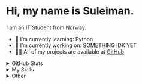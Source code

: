 # Hi, my name is Suleiman.
I am an IT Student from Norway.

- 🌱 I’m currently learning: Python
- 🔭 I’m currently working on: SOMETHING IDK YET
- 👨‍💻 All of my projects are available at [GitHub](https://github.com/Hiroshji)

<details>
  <summary>GitHub Stats</summary>

  <table>
    <tr>
      <td>
        <img align="left" src="https://github-readme-stats.vercel.app/api?username=hiroshji&show_icons=true&theme=dracula&locale=en" alt="hiroshji" />
      </td>
      <td>
        <img align="left" src="https://github-readme-stats.vercel.app/api/top-langs?username=hiroshji&show_icons=true&theme=dracula&locale=en&layout=compact" alt="hiroshji" />
      </td>
    </tr>
  </table>
  
</details>

<details>
  <summary>My Skills</summary>

  ### Languages
  ![Python](https://img.shields.io/badge/Python-3776AB?style=for-the-badge&logo=python&logoColor=white)
  ![HTML5](https://img.shields.io/badge/HTML5-E34F26?style=for-the-badge&logo=html5&logoColor=white)
  ![CSS3](https://img.shields.io/badge/CSS3-1572B6?style=for-the-badge&logo=css3&logoColor=white)
  ![PHP](https://img.shields.io/badge/PHP-777BB4?style=for-the-badge&logo=php&logoColor=white)
  ![MySQL](https://img.shields.io/badge/MySQL-4479A1?style=for-the-badge&logo=mysql&logoColor=white)

  ### Frameworks
  ![SQLAlchemy](https://img.shields.io/badge/SQLAlchemy-323330?style=for-the-badge&logo=sqlalchemy&logoColor=white)
  ![Qt](https://img.shields.io/badge/Qt-41CD52?style=for-the-badge&logo=qt&logoColor=white)

  ### Version Control
  ![Git](https://img.shields.io/badge/Git-F05032?style=for-the-badge&logo=git&logoColor=white)
  ![GitHub](https://img.shields.io/badge/GitHub-181717?style=for-the-badge&logo=github&logoColor=white)

</details>

<details>
  <summary>Other</summary>
  empty
</details>

